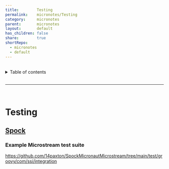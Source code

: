 ```yaml
---
title:        Testing  
permalink:    micronotes/Testing  
category:     micronotes  
parent:       micronotes  
layout:       default  
has_children: false  
share:        true  
shortRepo:  
  - micronotes  
  - default  
---
```

  
  
<br/>  
  
<details markdown="block">  
<summary>  
Table of contents  
</summary>  
{: .text-delta }  
1. TOC  
{:toc}  
</details>  
  
<br/>  
  
***  
  
<br/>  
  
# Testing  
  
## [Spock](https://micronaut-projects.github.io/micronaut-test/latest/guide/index.html#spock)  
  
### Example Microstream test suite  
  
https://github.com/14paxton/SpockMicronautMicrostream/tree/main/test/groovy/com/ssi/integration